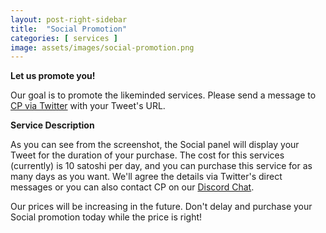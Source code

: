 ```yaml
---
layout: post-right-sidebar
title:  "Social Promotion"
categories: [ services ]
image: assets/images/social-promotion.png
---
```


**Let us promote you!**

Our goal is to promote the likeminded services. Please send a message to <a target="_blank" href="https://twitter.com/CryptoPayoff">CP via Twitter</a> with your Tweet's URL.

**Service Description**

As you can see from the screenshot, the Social panel will display your Tweet for the duration of your purchase. The cost for this services (currently) is  10 satoshi per day, and you can purchase this service for as many days as you want. We'll agree the details via Twitter's direct messages or you can also contact CP on our  <a href="https://discord.gg/rSJsUWc">Discord Chat</a>.

Our prices will be increasing in the future. Don't delay and purchase your Social promotion today while the price is right!
